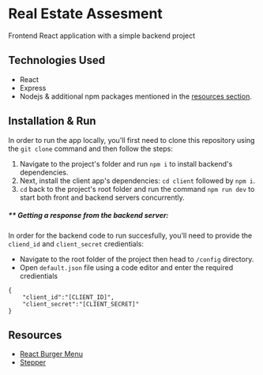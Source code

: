 # Real Estate Assesment
Frontend React application with a simple backend project


## Technologies Used
* React
* Express
* Nodejs
& additional npm packages mentioned in the [resources section](#firstResource).

## Installation & Run
In order to run the app locally, you'll first need to clone this repository using the ```git clone``` command and then follow the steps:
1. Navigate to the project's folder and run ```npm i``` to install backend's dependencies.
2. Next, install the client app's dependencies: ```cd client``` followed by ```npm i```.
3. ``cd`` back to the project's root folder and run the command ``` npm run dev ``` to start both front and backend servers concurrently.

##### ** Getting a response from the backend server:
In order for the backend code to run succesfully, you'll need to provide the ```cliend_id``` and ```client_secret``` credientials:

* Navigate to the root folder of the project then head to ```/config``` directory.
* Open ```default.json``` file using a code editor and enter the required credientials
```
{
    "client_id":"[CLIENT_ID]",
    "client_secret":"[CLIENT_SECRET]"
}

```

## Resources
* <a name="firstResource" href="https://www.npmjs.com/package/react-burger-menu"> React Burger Menu</a>
* <a href="https://www.npmjs.com/package/bootstrap-steps" >Stepper</a>
